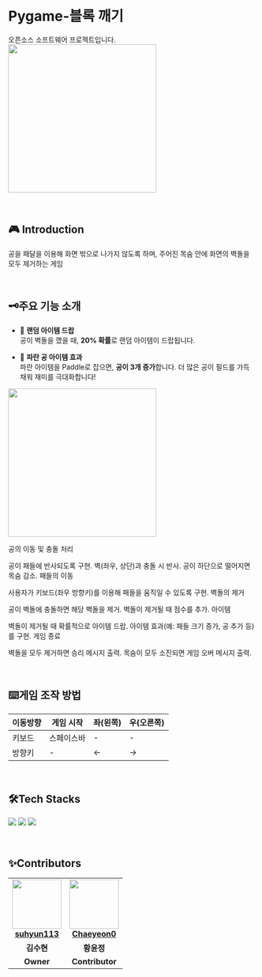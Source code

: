 # Pygame-블록 깨기
오픈소스 소프트웨어 프로젝트입니다. <br>
<img src="https://github.com/user-attachments/assets/bf5dc09c-20a5-432e-8922-f3b2a927de2e" width=300>

  <br>
  
## 🎮 Introduction
공을 패달을 이용해 화면 밖으로 나가지 않도록 하며, 주어진 목숨 안에 화면의 벽돌을 모두 제거하는 게임

  <br>
  
## 🗝️주요 기능 소개
- 🎵 **랜덤 아이템 드랍**  
  공이 벽돌을 깼을 때, **20% 확률**로 랜덤 아이템이 드랍됩니다.

- 🔵 **파란 공 아이템 효과**  
  파란 아이템을 Paddle로 잡으면, **공이 3개 증가**합니다. 더 많은 공이 필드를 가득 채워 재미를 극대화합니다!
<img src="https://github.com/user-attachments/assets/2310d001-0a66-4711-9497-ec2f7b865e8a" width=300>
  <br>

  공의 이동 및 충돌 처리

공이 패들에 반사되도록 구현.
벽(좌우, 상단)과 충돌 시 반사.
공이 하단으로 떨어지면 목숨 감소.
패들의 이동

사용자가 키보드(좌우 방향키)를 이용해 패들을 움직일 수 있도록 구현.
벽돌의 제거

공이 벽돌에 충돌하면 해당 벽돌을 제거.
벽돌이 제거될 때 점수를 추가.
아이템

벽돌이 제거될 때 확률적으로 아이템 드랍.
아이템 효과(예: 패들 크기 증가, 공 추가 등)를 구현.
게임 종료

벽돌을 모두 제거하면 승리 메시지 출력.
목숨이 모두 소진되면 게임 오버 메시지 출력.

<br>

## ⌨️게임 조작 방법
| 이동방향 | 게임 시작 | 좌(왼쪽) | 우(오른쪽) |
|----------|-----------|----------|------------|
| 키보드   | 스페이스바 | -        | -          |
| 방향키   | -         | ←        | →          |
  
  <br>
  
## 🛠️Tech Stacks
<img src="https://img.shields.io/badge/python-3776AB?style=for-the-badge&logo=python&logoColor=white"> <img src="https://img.shields.io/badge/Git-F05032?style=for-the-badge&logo=git&logoColor=white"> <img src="https://img.shields.io/badge/GitHub-181717?style=for-the-badge&logo=github&logoColor=white">

  <br>
  
## ✨Contributors
<table>
  <tr>
    <td align="center">
      <a href="https://github.com/suhyun113">
        <img src="https://avatars.githubusercontent.com/suhyun113" height="100" width="100"><br/>
        <strong>suhyun113</strong>
      </a>
    </td>
    <td align="center">
      <a href="https://github.com/Chaeyeon0">
        <img src="https://avatars.githubusercontent.com/yun460" height="100" width="100"><br/>
        <strong>Chaeyeon0</strong>
      </a>
    </td>
  </tr>
  <tr>
    <td align="center"><strong>김수현</strong></td>
    <td align="center"><strong>황윤정</strong></td>
  </tr>
  <tr>
    <td align="center"><strong>Owner</strong></td>
    <td align="center"><strong>Contributor</strong></td>
  </tr>
</table>
